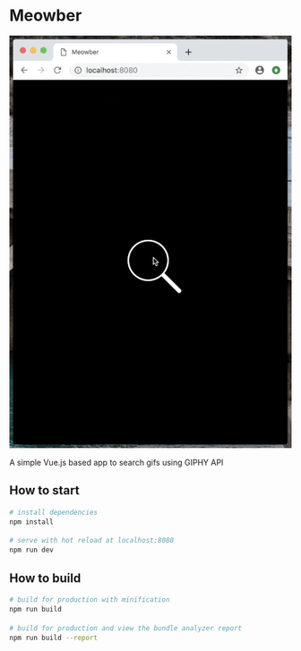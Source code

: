 # Meowber

![](/docs/demo.gif)

A simple Vue.js based app to search gifs using GIPHY API

## How to start

``` bash
# install dependencies
npm install

# serve with hot reload at localhost:8080
npm run dev
```

## How to build

``` bash
# build for production with minification
npm run build

# build for production and view the bundle analyzer report
npm run build --report
```


